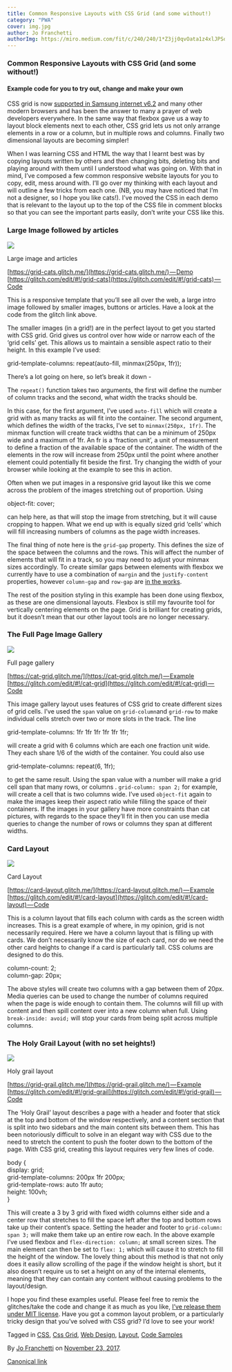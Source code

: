 ```yaml
---
title: Common Responsive Layouts with CSS Grid (and some without!)
category: "PWA"
cover: img.jpg
author: Jo Franchetti
authorImg: https://miro.medium.com/fit/c/240/240/1*Z3jj0qvOata1z4xlJPSqOA.jpeg
---
```


### Common Responsive Layouts with CSS Grid (and some without!)

#### Example code for you to try out, change and make your own

CSS grid is now [supported in Samsung internet v6.2](https://medium.com/samsung-internet-dev/samsung-internet-v6-2-now-stable-ab7f95ed8b4b) and many other modern browsers and has been the answer to many a prayer of web developers everywhere. In the same way that flexbox gave us a way to layout block elements next to each other, CSS grid lets us not only arrange elements in a row or a column, but in multiple rows and columns. Finally two dimensional layouts are becoming simpler!

When I was learning CSS and HTML the way that I learnt best was by copying layouts written by others and then changing bits, deleting bits and playing around with them until I understood what was going on. With that in mind, I’ve composed a few common responsive website layouts for you to copy, edit, mess around with. I’ll go over my thinking with each layout and will outline a few tricks from each one. (NB, you may have noticed that I’m not a designer, so I hope you like cats!). I’ve moved the CSS in each demo that is relevant to the layout up to the top of the CSS file in comment blocks so that you can see the important parts easily, don’t write your CSS like this.

### Large Image followed by articles

![](https://cdn-images-1.medium.com/max/800/1*aN_Im5EoU8hswHF2Hkpksw.gif)

Large image and articles

[https://grid-cats.glitch.me/](https://grid-cats.glitch.me/) — Demo  
[https://glitch.com/edit/#!/grid-cats](https://glitch.com/edit/#!/grid-cats) — Code

This is a responsive template that you’ll see all over the web, a large intro image followed by smaller images, buttons or articles. Have a look at the code from the glitch link above.

The smaller images (in a grid!) are in the perfect layout to get you started with CSS grid. Grid gives us control over how wide or narrow each of the ‘grid cells’ get. This allows us to maintain a sensible aspect ratio to their height. In this example I’ve used:

grid-template-columns: repeat(auto-fill, minmax(250px, 1fr));

There’s a lot going on here, so let’s break it down -

The `repeat()` function takes two arguments, the first will define the number of column tracks and the second, what width the tracks should be.

In this case, for the first argument, I’ve used `auto-fill` which will create a grid with as many tracks as will fit into the container. The second argument, which defines the width of the tracks, I’ve set to `minmax(250px, 1fr)`_._ The minmax function will create track widths that can be a minimum of 250px wide and a maximum of 1fr. An fr is a ‘fraction unit’, a unit of measurement to define a fraction of the available space of the container. The width of the elements in the row will increase from 250px until the point where another element could potentially fit beside the first. Try changing the width of your browser while looking at the example to see this in action.

Often when we put images in a responsive grid layout like this we come across the problem of the images stretching out of proportion. Using

object-fit: cover;

can help here, as that will stop the image from stretching, but it will cause cropping to happen. What we end up with is equally sized grid ‘cells’ which will fill increasing numbers of columns as the page width increases.

The final thing of note here is the `grid-gap` property. This defines the size of the space between the columns and the rows. This will affect the number of elements that will fit in a track, so you may need to adjust your minmax sizes accordingly. To create similar gaps between elements with flexbox we currently have to use a combination of `margin` and the `justify-content` properties, however `column-gap` and `row-gap` are [in the works](https://github.com/w3c/csswg-drafts/issues/1696).

The rest of the position styling in this example has been done using flexbox, as these are one dimensional layouts. Flexbox is still my favourite tool for vertically centering elements on the page. Grid is brilliant for creating grids, but it doesn’t mean that our other layout tools are no longer necessary.

### The Full Page Image Gallery

![](https://cdn-images-1.medium.com/max/800/1*7JLljCGtZXZySxVPbns1Og.gif)

Full page gallery

[https://cat-grid.glitch.me/](https://cat-grid.glitch.me/) — Example  
[https://glitch.com/edit/#!/cat-grid](https://glitch.com/edit/#!/cat-grid) — Code

This image gallery layout uses features of CSS grid to create different sizes of grid cells. I’ve used the `span` value on `grid-column`and `grid-row`  to  make individual cells stretch over two or more slots in the track. The line

grid-template-columns: 1fr 1fr 1fr 1fr 1fr 1fr;

will create a grid with 6 columns which are each one fraction unit wide. They each share 1/6 of the width of the container. You could also use

grid-template-columns: repeat(6, 1fr);

to get the same result. Using the span value with a number will make a grid cell span that many rows, or columns . `grid-column: span 2;` for example, will create a cell that is two columns wide. I’ve used `object-fit` again to make the images keep their aspect ratio while filling the space of their containers. If the images in your gallery have more constraints than cat pictures, with regards to the space they’ll fit in then you can use media queries to change the number of rows or columns they span at different widths.

### Card Layout

![](https://cdn-images-1.medium.com/max/800/1*P9QGSeySIUM14lsFDYL-rw.gif)

Card Layout

[https://card-layout.glitch.me/](https://card-layout.glitch.me/) — Example  
[https://glitch.com/edit/#!/card-layout](https://glitch.com/edit/#!/card-layout) — Code

This is a column layout that fills each column with cards as the screen width increases. This is a great example of where, in my opinion, grid is not necessarily required. Here we have a column layout that is filling up with cards. We don’t necessarily know the size of each card, nor do we need the other card heights to change if a card is particularly tall. CSS colums are designed to do this.

column-count: 2;  
column-gap: 20px;

The above styles will create two columns with a gap between them of 20px. Media queries can be used to change the number of columns required when the page is wide enough to contain them. The columns will fill up with content and then spill content over into a new column when full. Using `break-inside: avoid;` will stop your cards from being split across multiple columns.

### The Holy Grail Layout (with no set heights!)

![](https://cdn-images-1.medium.com/max/800/1*1H1YXZtgYpRjJY8Xp05LpQ.gif)

Holy grail layout

[https://grid-grail.glitch.me/](https://grid-grail.glitch.me/) — Example  
[https://glitch.com/edit/#!/grid-grail](https://glitch.com/edit/#!/grid-grail) — Code

The ‘Holy Grail’ layout describes a page with a header and footer that stick at the top and bottom of the window respectively, and a content section that is split into two sidebars and the main content sits between them. This has been notoriously difficult to solve in an elegant way with CSS due to the need to stretch the content to push the footer down to the bottom of the page. With CSS grid, creating this layout requires very few lines of code.

body {  
    display: grid;  
    grid-template-columns: 200px 1fr 200px;  
    grid-template-rows: auto 1fr auto;  
    height: 100vh;  
}

This will create a 3 by 3 grid with fixed width columns either side and a center row that stretches to fill the space left after the top and bottom rows take up their content’s space. Setting the header and footer to `grid-column: span 3;` will make them take up an entire row each. In the above example I’ve used flexbox and `flex-direction: column;` at small screen sizes. The main element can then be set to `flex: 1;` which will cause it to stretch to fill the height of the window. The lovely thing about this method is that not only does it easily allow scrolling of the page if the window height is short, but it also doesn’t require us to set a height on any of the internal elements, meaning that they can contain any content without causing problems to the layout/design.

I hope you find these examples useful. Please feel free to remix the glitches/take the code and change it as much as you like, [I’ve release them under MIT license](https://github.com/SamsungInternet/examples/blob/master/LICENSE). Have you got a common layout problem, or a particularly tricky design that you’ve solved with CSS grid? I’d love to see your work!

Tagged in [CSS](https://medium.com/tag/css), [Css Grid](https://medium.com/tag/css-grid), [Web Design](https://medium.com/tag/web-design), [Layout](https://medium.com/tag/layout), [Code Samples](https://medium.com/tag/code-samples)

By [Jo Franchetti](https://medium.com/@jofranchetti) on [November 23, 2017](https://medium.com/p/245a862f48df).

[Canonical link](https://medium.com/@jofranchetti/common-responsive-layouts-with-css-grid-and-some-without-245a862f48df)
